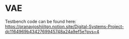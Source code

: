 # VAE

Testbench code can be found here:
https://pranavjoshiiitgn.notion.site/Digital-Systems-Project-dc1164969b4342769945748a24a9ef5e?pvs=4
